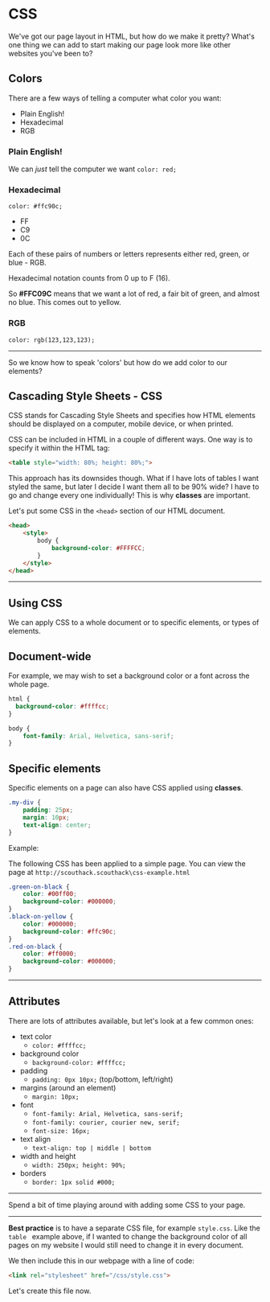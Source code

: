 # CSS

We've got our page layout in HTML, but how do we make it pretty? What's one thing we can add to start making our page look more like other websites you've been to?

## Colors

There are a few ways of telling a computer what color you want:

- Plain English!
- Hexadecimal
- RGB


### Plain English!

We can _just_ tell the computer we want `color: red;`

### Hexadecimal

`color: #ffc90c;`

- FF
- C9
- 0C

Each of these pairs of numbers or letters represents either red, green, or blue - RGB.

Hexadecimal notation counts from 0 up to F (16).

So **#FFC09C** means that we want a lot of red, a fair bit of green, and almost no blue. This comes out to yellow.

### RGB

`color: rgb(123,123,123);`

---

So we know how to speak 'colors' but how do we add color to our elements?

## Cascading Style Sheets - CSS

CSS stands for Cascading Style Sheets and specifies how HTML elements should be displayed on a computer, mobile device, or when printed.

CSS can be included in HTML in a couple of different ways. One way is to specify it within the HTML tag:

```html
<table style="width: 80%; height: 80%;">
```

This approach has its downsides though. What if I have lots of tables I want styled the same, but later I decide I want them all to be 90% wide? I have to go and change every one individually! This is why **classes** are important.

Let's put some CSS in the `<head>` section of our HTML document.

```html
<head>
    <style>
        body {
            background-color: #FFFFCC;
        }
    </style>
</head>
```

---
## Using CSS

We can apply CSS to a whole document or to specific elements, or types of elements.

## Document-wide
For example, we may wish to set a background color or a font across the whole page.

```css
html {
  background-color: #ffffcc;
}
```

```css
body {
    font-family: Arial, Helvetica, sans-serif;
}
```

## Specific elements
Specific elements on a page can also have CSS applied using **classes**.


```css
.my-div {
    padding: 25px;
    margin: 10px;
    text-align: center;
}
```

Example:

The following CSS has been applied to a simple page. You can view the page at `http://scouthack.scouthack\css-example.html`

```css
.green-on-black {
    color: #00ff00;
    background-color: #000000;
}
.black-on-yellow {
    color: #000000;
    background-color: #ffc90c;
}
.red-on-black {
    color: #ff0000;
    background-color: #000000;
}
```

---

## Attributes
There are lots of attributes available, but let's look at a few common ones:

- text color
    - `color: #ffffcc;`
- background color
    - `background-color: #ffffcc;`
- padding
    - `padding: 0px 10px;` (top/bottom, left/right)
- margins (around an element)
    - `margin: 10px;`
- font
    - `font-family: Arial, Helvetica, sans-serif;`
    - `font-family: courier, courier new, serif;`
    - `font-size: 16px;`
- text align
    - `text-align: top | middle | bottom`
- width and height
    - `width: 250px; height: 90%;`
- borders
    - `border: 1px solid #000;`

---

Spend a bit of time playing around with adding some CSS to your page.

---
**Best practice** is to have a separate CSS file, for example `style.css`. Like the `table ` example above, if I wanted to change the background color of all pages on my website I would still need to change it in every document.

We then include this in our webpage with a line of code:

```html
<link rel="stylesheet" href="/css/style.css">
```

Let's create this file now.
